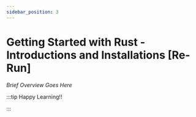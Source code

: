 ```yaml
---
sidebar_position: 3
---
```


# Getting Started with Rust - Introductions and Installations [Re-Run]

_Brief Overview Goes Here_

:::tip Happy Learning!!

<QuestButton text="Go To Quest" link="https://app.stackup.dev/quest_page/getting-started-with-rust---introductions-and-installations-1" />

:::
